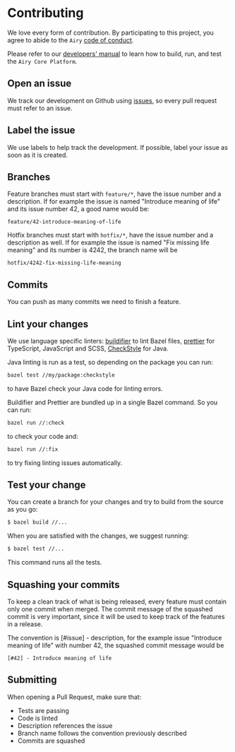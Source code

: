 # Contributing

We love every form of contribution. By participating to this project, you
agree to abide to the `Airy` [code of conduct](/code_of_conduct.md).

Please refer to our [developers' manual](/docs/docs/developers-manual.md) to
learn how to build, run, and test the `Airy Core Platform`.

## Open an issue

We track our development on Github using
[issues](https://github.com/airyhq/airy/issues), so every pull request must
refer to an issue.

## Label the issue

We use labels to help track the development. If possible, label your issue as
soon as it is created.

## Branches

Feature branches must start with `feature/*`, have the issue number and a
description.  If for example the issue is named "Introduce meaning of life" and its
issue number 42, a good name would be:

`feature/42-introduce-meaning-of-life`

Hotfix branches must start with `hotfix/*`, have the issue number and a
description as well. If for example the issue is named "Fix missing
life meaning" and its number is 4242, the branch name will be

`hotfix/4242-fix-missing-life-meaning`

## Commits

You can push as many commits we need to finish a feature.

## Lint your changes

We use language specific linters: [buildifier](https://github.com/bazelbuild/buildtools/tree/master/buildifier) to lint Bazel files, [prettier](https://prettier.io/) for TypeScript, JavaScript and SCSS, [CheckStyle](https://checkstyle.sourceforge.io/) for Java.

Java linting is run as a test, so depending on the package you can run:

```sh
bazel test //my/package:checkstyle
```

to have Bazel check your Java code for linting errors.

Buildifier and Prettier are bundled up in a single Bazel command. So you can run:

```sh
bazel run //:check
```

to check your code and:

```sh
bazel run //:fix
```

to try fixing linting issues automatically.

## Test your change

You can create a branch for your changes and try to build from the source as
you go:

```sh
$ bazel build //...
```

When you are satisfied with the changes, we suggest running:

```sh
$ bazel test //...
```

This command runs all the tests.

## Squashing your commits

To keep a clean track of what is being released, every feature must contain
only one commit when merged.  The commit message of the squashed commit is
very important, since it will be used to keep track of the features in a
release.

The convention is [#issue] - description, for the example issue "Introduce
meaning of life" with number 42, the squashed commit message would be

`[#42] - Introduce meaning of life`

## Submitting

When opening a Pull Request, make sure that:

- Tests are passing
- Code is linted
- Description references the issue
- Branch name follows the convention previously described
- Commits are squashed
